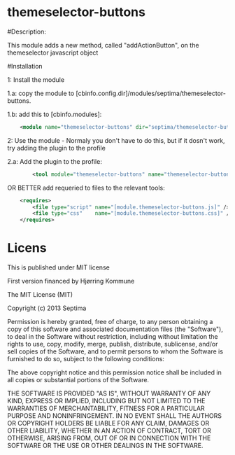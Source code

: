 themeselector-buttons
=====================

#Description:

This module adds a new method, called "addActionButton", on the themeselector javascript object


#Installation

1:    Install the module

1.a:  copy the module to [cbinfo.config.dir]/modules/septima/themeselector-buttons.

1.b:  add this to  [cbinfo.modules]:
```xml
    <module name="themeselector-buttons" dir="septima/themeselector-buttons"/>
```
2:    Use the module - Normaly you don't have to do this, but if it dosn't work, try adding the plugin to the profile

2.a:  Add the plugin to the profile:

```xml
        <tool module="themeselector-buttons" name="themeselector-buttons-plugin"/>
```

OR BETTER add requeried to files to the relevant tools:

```xml
    <requires>
        <file type="script" name="[module.themeselector-buttons.js]" />
        <file type="css"    name="[module.themeselector-buttons.css]" />
    </requires>
```


# Licens

This is published under MIT license

First  version  financed by Hjørring Kommune

The MIT License (MIT)

Copyright (c) 2013 Septima

Permission is hereby granted, free of charge, to any person obtaining a copy of this software and associated documentation files (the "Software"), to deal in the Software without restriction, including without limitation the rights to use, copy, modify, merge, publish, distribute, sublicense, and/or sell copies of the Software, and to permit persons to whom the Software is furnished to do so, subject to the following conditions:

The above copyright notice and this permission notice shall be included in all copies or substantial portions of the Software.

THE SOFTWARE IS PROVIDED "AS IS", WITHOUT WARRANTY OF ANY KIND, EXPRESS OR IMPLIED, INCLUDING BUT NOT LIMITED TO THE WARRANTIES OF MERCHANTABILITY, FITNESS FOR A PARTICULAR PURPOSE AND NONINFRINGEMENT. IN NO EVENT SHALL THE AUTHORS OR COPYRIGHT HOLDERS BE LIABLE FOR ANY CLAIM, DAMAGES OR OTHER LIABILITY, WHETHER IN AN ACTION OF CONTRACT, TORT OR OTHERWISE, ARISING FROM, OUT OF OR IN CONNECTION WITH THE SOFTWARE OR THE USE OR OTHER DEALINGS IN THE SOFTWARE.

